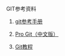 GIT参考资料


1. [git参考手册](http://gitref.justjavac.com/index.html)

2. [Pro Git（中文版）](http://git.oschina.net/progit/)

3. [Git教程](https://www.liaoxuefeng.com/wiki/0013739516305929606dd18361248578c67b8067c8c017b000/00137402760310626208b4f695940a49e5348b689d095fc000)
